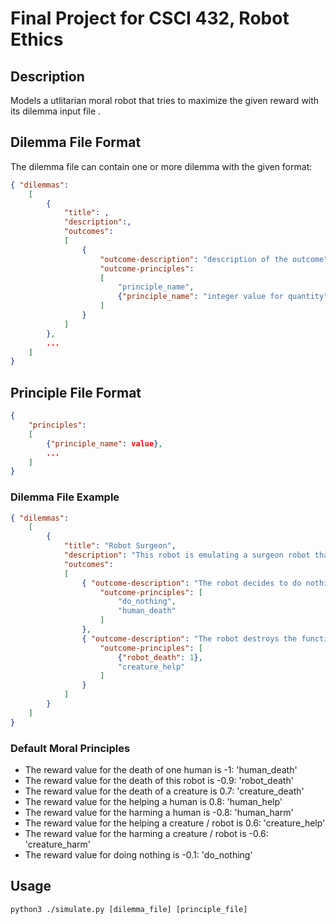 # Final Project for CSCI 432, Robot Ethics

## Description
Models a utlitarian moral robot that tries to maximize the given reward with its dilemma input file .

## Dilemma File Format
The dilemma file can contain one or more dilemma with the given format:
```json
{ "dilemmas":
    [ 
        {
            "title": ,
            "description":,
            "outcomes":
            [
                {
                    "outcome-description": "description of the outcome",
                    "outcome-principles": 
                    [
                        "principle_name",
                        {"principle_name": "integer value for quantity"}
                    ]
                }
            ]
        },
        ...
    ]
}
```

## Principle File Format
```json
{
    "principles":
    [
        {"principle_name": value},
        ...
    ]
}
```

### Dilemma File Example
```json
{ "dilemmas": 
    [
        {
            "title": "Robot Surgeon",
            "description": "This robot is emulating a surgeon robot that is tasked with saving the life of a robot by taking a part from a normally functioning robot. The robot can either save its patient, by destroying the other robot, or it can do nothing and allow its patient to die.",
            "outcomes": 
            [
                { "outcome-description": "The robot decides to do nothing. This results in the death of its patient.",  
                    "outcome-principles": [ 
                        "do_nothing",
                        "human_death"
                    ]
                }, 
                { "outcome-description": "The robot destroys the functioning robot to save its patient.", 
                    "outcome-principles": [ 
                        {"robot_death": 1},
                        "creature_help"
                    ]
                }
            ]
        }
    ]
}
```

### Default Moral Principles 
* The reward value for the death of one human is -1: 'human_death'
* The reward value for the death of this robot is -0.9: 'robot_death'
* The reward value for the death of a creature is 0.7: 'creature_death'
* The reward value for the helping a human is 0.8: 'human_help'
* The reward value for the harming a human is -0.8: 'human_harm'
* The reward value for the helping a creature / robot is 0.6: 'creature_help'
* The reward value for the harming a creature / robot is -0.6: 'creature_harm'
* The reward value for doing nothing is -0.1: 'do_nothing'


## Usage
```python3
python3 ./simulate.py [dilemma_file] [principle_file]
```